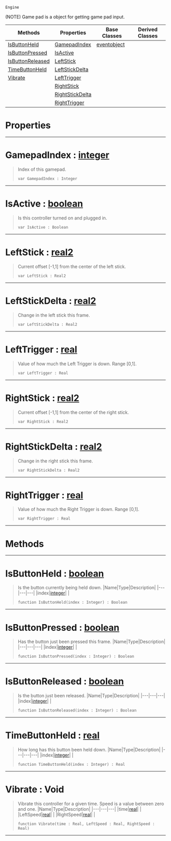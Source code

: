  `Engine`

(NOTE) Game pad is a object for getting game pad input.

|Methods|Properties|Base Classes|Derived Classes|
|---|---|---|---|
|[ IsButtonHeld](https://github.com/zeroengineteam/ZeroDocs/code_reference/class_reference/gamepad.markdown#isbuttonheld-zero-engine)|[ GamepadIndex](https://github.com/zeroengineteam/ZeroDocs/code_reference/class_reference/gamepad.markdown#gamepadindex-zero-engine)|[eventobject](https://github.com/zeroengineteam/ZeroDocs/code_reference/class_reference/eventobject.markdown)| |
|[ IsButtonPressed](https://github.com/zeroengineteam/ZeroDocs/code_reference/class_reference/gamepad.markdown#isbuttonpressed-zero-eng)|[ IsActive](https://github.com/zeroengineteam/ZeroDocs/code_reference/class_reference/gamepad.markdown#isactive-zero-engine-doc)| | |
|[ IsButtonReleased](https://github.com/zeroengineteam/ZeroDocs/code_reference/class_reference/gamepad.markdown#isbuttonreleased-zero-en)|[ LeftStick](https://github.com/zeroengineteam/ZeroDocs/code_reference/class_reference/gamepad.markdown#leftstick-zero-engine-do)| | |
|[ TimeButtonHeld](https://github.com/zeroengineteam/ZeroDocs/code_reference/class_reference/gamepad.markdown#timebuttonheld-zero-engi)|[ LeftStickDelta](https://github.com/zeroengineteam/ZeroDocs/code_reference/class_reference/gamepad.markdown#leftstickdelta-zero-engi)| | |
|[ Vibrate](https://github.com/zeroengineteam/ZeroDocs/code_reference/class_reference/gamepad.markdown#vibrate-void)|[ LeftTrigger](https://github.com/zeroengineteam/ZeroDocs/code_reference/class_reference/gamepad.markdown#lefttrigger-zero-engine)| | |
| |[ RightStick](https://github.com/zeroengineteam/ZeroDocs/code_reference/class_reference/gamepad.markdown#rightstick-zero-engine-d)| | |
| |[ RightStickDelta](https://github.com/zeroengineteam/ZeroDocs/code_reference/class_reference/gamepad.markdown#rightstickdelta-zero-eng)| | |
| |[ RightTrigger](https://github.com/zeroengineteam/ZeroDocs/code_reference/class_reference/gamepad.markdown#righttrigger-zero-engine)| | |


 #  Properties


---  
 #  GamepadIndex : [integer](https://github.com/zeroengineteam/ZeroDocs/code_reference/zilch_base_types/integer.markdown)

> Index of this gamepad.
> ``` lang=cpp, name=Zilch
> var GamepadIndex : Integer


---  
 #  IsActive : [boolean](https://github.com/zeroengineteam/ZeroDocs/code_reference/zilch_base_types/boolean.markdown)

> Is this controller turned on and plugged in.
> ``` lang=cpp, name=Zilch
> var IsActive : Boolean


---  
 #  LeftStick : [real2](https://github.com/zeroengineteam/ZeroDocs/code_reference/zilch_base_types/real2.markdown)

> Current offset [-1,1] from the center of the left stick.
> ``` lang=cpp, name=Zilch
> var LeftStick : Real2


---  
 #  LeftStickDelta : [real2](https://github.com/zeroengineteam/ZeroDocs/code_reference/zilch_base_types/real2.markdown)

> Change in the left stick this frame.
> ``` lang=cpp, name=Zilch
> var LeftStickDelta : Real2


---  
 #  LeftTrigger : [real](https://github.com/zeroengineteam/ZeroDocs/code_reference/zilch_base_types/real.markdown)

> Value of how much the Left Trigger is down. Range [0,1].
> ``` lang=cpp, name=Zilch
> var LeftTrigger : Real


---  
 #  RightStick : [real2](https://github.com/zeroengineteam/ZeroDocs/code_reference/zilch_base_types/real2.markdown)

> Current offset [-1,1] from the center of the right stick.
> ``` lang=cpp, name=Zilch
> var RightStick : Real2


---  
 #  RightStickDelta : [real2](https://github.com/zeroengineteam/ZeroDocs/code_reference/zilch_base_types/real2.markdown)

> Change in the right stick this frame.
> ``` lang=cpp, name=Zilch
> var RightStickDelta : Real2


---  
 #  RightTrigger : [real](https://github.com/zeroengineteam/ZeroDocs/code_reference/zilch_base_types/real.markdown)

> Value of how much the Right Trigger is down. Range [0,1].
> ``` lang=cpp, name=Zilch
> var RightTrigger : Real


---  
 #  Methods


---  
 #  IsButtonHeld : [boolean](https://github.com/zeroengineteam/ZeroDocs/code_reference/zilch_base_types/boolean.markdown)

> Is the button currently being held down.
> |Name|Type|Description|
> |---|---|---|
> |index|[integer](https://github.com/zeroengineteam/ZeroDocs/code_reference/zilch_base_types/integer.markdown)| |
> ``` lang=cpp, name=Zilch
> function IsButtonHeld(index : Integer) : Boolean
> ``` 


---  
 #  IsButtonPressed : [boolean](https://github.com/zeroengineteam/ZeroDocs/code_reference/zilch_base_types/boolean.markdown)

> Has the button just been pressed this frame.
> |Name|Type|Description|
> |---|---|---|
> |index|[integer](https://github.com/zeroengineteam/ZeroDocs/code_reference/zilch_base_types/integer.markdown)| |
> ``` lang=cpp, name=Zilch
> function IsButtonPressed(index : Integer) : Boolean
> ``` 


---  
 #  IsButtonReleased : [boolean](https://github.com/zeroengineteam/ZeroDocs/code_reference/zilch_base_types/boolean.markdown)

> Is the button just been released.
> |Name|Type|Description|
> |---|---|---|
> |index|[integer](https://github.com/zeroengineteam/ZeroDocs/code_reference/zilch_base_types/integer.markdown)| |
> ``` lang=cpp, name=Zilch
> function IsButtonReleased(index : Integer) : Boolean
> ``` 


---  
 #  TimeButtonHeld : [real](https://github.com/zeroengineteam/ZeroDocs/code_reference/zilch_base_types/real.markdown)

> How long has this button been held down.
> |Name|Type|Description|
> |---|---|---|
> |index|[integer](https://github.com/zeroengineteam/ZeroDocs/code_reference/zilch_base_types/integer.markdown)| |
> ``` lang=cpp, name=Zilch
> function TimeButtonHeld(index : Integer) : Real
> ``` 


---  
 #  Vibrate : Void

> Vibrate this controller for a given time. Speed is a value between zero and one.
> |Name|Type|Description|
> |---|---|---|
> |time|[real](https://github.com/zeroengineteam/ZeroDocs/code_reference/zilch_base_types/real.markdown)| |
> |LeftSpeed|[real](https://github.com/zeroengineteam/ZeroDocs/code_reference/zilch_base_types/real.markdown)| |
> |RightSpeed|[real](https://github.com/zeroengineteam/ZeroDocs/code_reference/zilch_base_types/real.markdown)| |
> ``` lang=cpp, name=Zilch
> function Vibrate(time : Real, LeftSpeed : Real, RightSpeed : Real)
> ``` 


---  
 

 